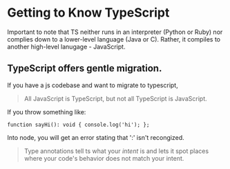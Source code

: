 # Getting to Know TypeScript 

Important to note that TS neither runs in an interpreter (Python or Ruby) nor complies down to a lower-level language (Java or C). Rather, it compiles to another high-level lanugage - JavaScript. 

## TypeScript offers gentle migration. 
If you have a js codebase and want to migrate to typescript, 

> All JavaScript is TypeScript, but not all TypeScript is JavaScript.

If you throw something like:

`
function sayHi(): void {
	console.log('hi');
};
`

Into node, you will get an error stating that ':' isn't recongized. 

> Type annotations tell ts what your *intent* is and lets it spot places where your code's behavior does not match your intent.